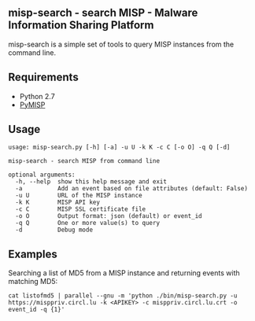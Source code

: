 misp-search - search MISP - Malware Information Sharing Platform
----------------------------------------------------------------

misp-search is a simple set of tools to query MISP instances from
the command line.

## Requirements

- Python 2.7
- [PyMISP](https://github.com/MISP/PyMISP)

## Usage

~~~~
usage: misp-search.py [-h] [-a] -u U -k K -c C [-o O] -q Q [-d]

misp-search - search MISP from command line

optional arguments:
  -h, --help  show this help message and exit
  -a          Add an event based on file attributes (default: False)
  -u U        URL of the MISP instance
  -k K        MISP API key
  -c C        MISP SSL certificate file
  -o O        Output format: json (default) or event_id
  -q Q        One or more value(s) to query
  -d          Debug mode
~~~~

## Examples

Searching a list of MD5 from a MISP instance and returning events with matching MD5:

~~~~
cat listofmd5 | parallel --gnu -m 'python ./bin/misp-search.py -u https://misppriv.circl.lu -k <APIKEY> -c misppriv.circl.lu.crt -o event_id -q {1}'
~~~~
